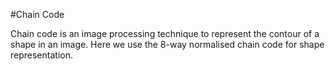 #Chain Code

Chain code is an image processing technique to represent the contour of a shape in an image. Here we use the 8-way normalised chain code for shape representation.